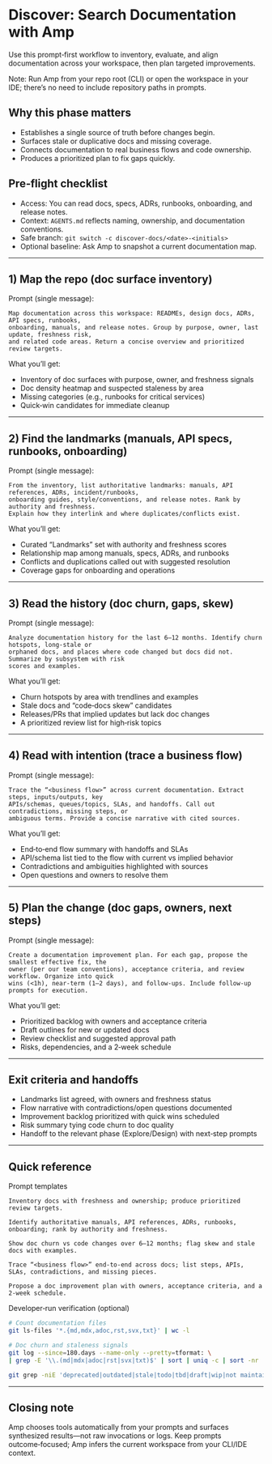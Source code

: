 # Discover: Search Documentation with Amp

Use this prompt‑first workflow to inventory, evaluate, and align documentation across your workspace, then plan targeted improvements.

Note: Run Amp from your repo root (CLI) or open the workspace in your IDE; there’s no need to include repository paths in prompts.

## Why this phase matters
- Establishes a single source of truth before changes begin.
- Surfaces stale or duplicative docs and missing coverage.
- Connects documentation to real business flows and code ownership.
- Produces a prioritized plan to fix gaps quickly.

## Pre‑flight checklist
- Access: You can read docs, specs, ADRs, runbooks, onboarding, and release notes.
- Context: `AGENTS.md` reflects naming, ownership, and documentation conventions.
- Safe branch: `git switch -c discover-docs/<date>-<initials>`
- Optional baseline: Ask Amp to snapshot a current documentation map.

---

## 1) Map the repo (doc surface inventory)

Prompt (single message):
```text
Map documentation across this workspace: READMEs, design docs, ADRs, API specs, runbooks,
onboarding, manuals, and release notes. Group by purpose, owner, last update, freshness risk,
and related code areas. Return a concise overview and prioritized review targets.
```

What you’ll get:
- Inventory of doc surfaces with purpose, owner, and freshness signals
- Doc density heatmap and suspected staleness by area
- Missing categories (e.g., runbooks for critical services)
- Quick‑win candidates for immediate cleanup

---

## 2) Find the landmarks (manuals, API specs, runbooks, onboarding)

Prompt (single message):
```text
From the inventory, list authoritative landmarks: manuals, API references, ADRs, incident/runbooks,
onboarding guides, style/conventions, and release notes. Rank by authority and freshness.
Explain how they interlink and where duplicates/conflicts exist.
```

What you’ll get:
- Curated “Landmarks” set with authority and freshness scores
- Relationship map among manuals, specs, ADRs, and runbooks
- Conflicts and duplications called out with suggested resolution
- Coverage gaps for onboarding and operations

---

## 3) Read the history (doc churn, gaps, skew)

Prompt (single message):
```text
Analyze documentation history for the last 6–12 months. Identify churn hotspots, long‑stale or
orphaned docs, and places where code changed but docs did not. Summarize by subsystem with risk
scores and examples.
```

What you’ll get:
- Churn hotspots by area with trendlines and examples
- Stale docs and “code‑docs skew” candidates
- Releases/PRs that implied updates but lack doc changes
- A prioritized review list for high‑risk topics

---

## 4) Read with intention (trace a business flow)

Prompt (single message):
```text
Trace the “<business flow>” across current documentation. Extract steps, inputs/outputs, key
APIs/schemas, queues/topics, SLAs, and handoffs. Call out contradictions, missing steps, or
ambiguous terms. Provide a concise narrative with cited sources.
```

What you’ll get:
- End‑to‑end flow summary with handoffs and SLAs
- API/schema list tied to the flow with current vs implied behavior
- Contradictions and ambiguities highlighted with sources
- Open questions and owners to resolve them

---

## 5) Plan the change (doc gaps, owners, next steps)

Prompt (single message):
```text
Create a documentation improvement plan. For each gap, propose the smallest effective fix, the
owner (per our team conventions), acceptance criteria, and review workflow. Organize into quick
wins (<1h), near‑term (1–2 days), and follow‑ups. Include follow‑up prompts for execution.
```

What you’ll get:
- Prioritized backlog with owners and acceptance criteria
- Draft outlines for new or updated docs
- Review checklist and suggested approval path
- Risks, dependencies, and a 2‑week schedule

---

## Exit criteria and handoffs
- Landmarks list agreed, with owners and freshness status
- Flow narrative with contradictions/open questions documented
- Improvement backlog prioritized with quick wins scheduled
- Risk summary tying code churn to doc quality
- Handoff to the relevant phase (Explore/Design) with next‑step prompts

---

## Quick reference

Prompt templates
```text
Inventory docs with freshness and ownership; produce prioritized review targets.

Identify authoritative manuals, API references, ADRs, runbooks, onboarding; rank by authority and freshness.

Show doc churn vs code changes over 6–12 months; flag skew and stale docs with examples.

Trace “<business flow>” end‑to‑end across docs; list steps, APIs, SLAs, contradictions, and missing pieces.

Propose a doc improvement plan with owners, acceptance criteria, and a 2‑week schedule.
```

Developer‑run verification (optional)
```bash
# Count documentation files
git ls-files '*.{md,mdx,adoc,rst,svx,txt}' | wc -l

# Doc churn and staleness signals
git log --since=180.days --name-only --pretty=tformat: \
| grep -E '\\.(md|mdx|adoc|rst|svx|txt)$' | sort | uniq -c | sort -nr | head -20

git grep -niE 'deprecated|outdated|stale|todo|tbd|draft|wip|not maintained' -- '*.md*' '*.adoc' '*.rst' '*.svx' '*.txt'
```

---

## Closing note
Amp chooses tools automatically from your prompts and surfaces synthesized results—not raw invocations or logs. Keep prompts outcome‑focused; Amp infers the current workspace from your CLI/IDE context.
